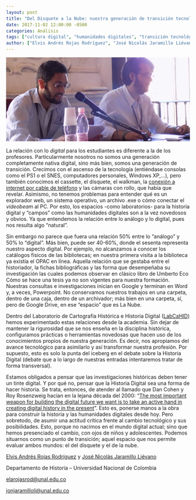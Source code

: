```yaml
---
layout: post
title: "Del Disquete a la Nube: nuestra generación de transición tecnológica"
date: 2017-11-02 12:00:00 -0500
categories: Análisis
tags: ["cultura digital", "humanidades digitales", "transición tecnológica"]
author: ["Elvis Andrés Rojas Rodríguez", "José Nicolás Jaramillo Liévano"]
---
```


![Foto de dos personas con camisas blancas sentadas en una mesa de una conferencia académica](/assets/blog/disquetenube.jpg)

La relación con lo *digital* para los estudiantes es diferente a la de los profesores. Particularmente nosotros no somos una generación completamente nativa digital, sino más bien, somos una generación de transición. Crecimos con el ascenso de la tecnología (entiéndase consolas como el PS1 o el SNES, computadores personales, Windows XP,…), pero también conocimos el cassette, el disquete, el walkman, la [conexión a internet por cable de teléfono](https://www.youtube.com/watch?v=gsNaR6FRuO0) y las cámaras con rollo, que había que revelar. Asimismo, no tenemos problemas para entender qué es un explorador web, un sistema operativo, un archivo .exe o cómo conectar el *videobeam* al PC. Por esto, los espacios -como laboratorios- para la historia digital y “campos” como las humanidades digitales son a la vez novedosos y obvios. Ya que entendemos la relación entre lo análogo y lo digital, pues nos resulta algo “natural”.

Sin embargo no parece que fuera una relación 50% entre lo “análogo” y 50% lo “digital”. Más bien, puede ser 40-60%, donde el sesenta representa nuestro aspecto digital. Por ejemplo, no alcanzamos a conocer los catálogos físicos de las bibliotecas; en nuestra primera visita a la biblioteca ya existía el OPAC en línea. Aquella relación que se gestaba entre el historiador, la fichas bibliográficas y las forma que desempeñaba su investigación las cuales podemos observar en clásico libro de  Umberto Eco Cómo se hace una tesis ya no son vigentes para nuestra formación. Nuestras consultas e investigaciones inician en Google y terminan en Word y, a veces, Powerpoint. No conservamos nuestros trabajos en una carpeta, dentro de una caja, dentro de un archivador; más bien en una carpeta, sí, pero de Google Drive, en ese “espacio” que es La Nube.

Dentro del Laboratorio de Cartografía Histórica e Historia Digital ([LabCaHID](http://www.humanas.unal.edu.co/cahid/about/)) hemos experimentado estas relaciones desde la academia. Sin dejar de mantener la rigurosidad que se nos enseña en la disciplina histórica, configuramos prácticas o herramientas novedosas que hacen uso de los conocimientos propios de nuestra generación. Es decir, nos apropiamos del avance tecnológico para asimilarlo y así transformar nuestra profesión. Por supuesto, esto es solo la punta del iceberg en el debate sobre la Historia Digital (debate que a lo largo de nuestras entradas intentaremos tratar de forma transversal).

Estamos obligados a pensar que las investigaciones históricas deben tener un tinte digital. Y por qué no, pensar que la Historia Digital sea una forma de hacer historia. Se trata, entonces, de atender al llamado que Dan Cohen y Roy Rosenzweig hacían en la lejana década del 2000: “[The most important weapon for building the digital future we want is to take an active hand in creating digital history in the present](http://chnm.gmu.edu/digitalhistory/introduction/)”. Esto es, ponerse manos a la obra para construir la historia y las humanidades digitales desde hoy. Pero sobretodo, de asumir una actitud crítica frente al cambio tecnológico y sus posibilidades. Esto, porque no nacimos en el mundo digital actual; sino que  hemos presenciado el cambio, con ojos de niños y adolescentes. Podemos situarnos como un punto de transición; aquel espacio que nos permite evaluar ambos mundos: el del disquete y el de la nube.

[Elvis Andrés Rojas Rodríguez](http://unal.academia.edu/ElvisAndres%C2%BARojasRodriguez) y [José Nicolás Jaramillo Liévano](http://unal.academia.edu/JoseJaramillo)

Departamento de Historia – Universidad Nacional de Colombia

elarojasrod@unal.edu.co

jonjaramilloli@unal.edu.co